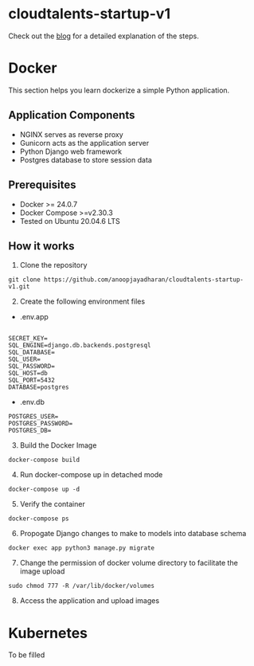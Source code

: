 # cloudtalents-startup-v1

Check out the [blog](https://www.linkedin.com/pulse/dockerizing-cloudtalents-startup-app-anoop-jayadharan-vskaf?utm_source=share&utm_medium=member_ios&utm_campaign=share_via) for a detailed explanation of the steps. 

# Docker
This section helps you learn dockerize a simple Python application.

## Application Components

* NGINX serves as reverse proxy
* Gunicorn acts as the application server
* Python Django web framework
* Postgres database to store session data

## Prerequisites
- Docker >= 24.0.7
- Docker Compose >=v2.30.3
- Tested on Ubuntu 20.04.6 LTS

## How it works

1. Clone the repository
```
git clone https://github.com/anoopjayadharan/cloudtalents-startup-v1.git
```

2. Create the following environment files

- .env.app
```

SECRET_KEY=
SQL_ENGINE=django.db.backends.postgresql
SQL_DATABASE=
SQL_USER=
SQL_PASSWORD=
SQL_HOST=db
SQL_PORT=5432
DATABASE=postgres
```
- .env.db
```
POSTGRES_USER=
POSTGRES_PASSWORD=
POSTGRES_DB=
```


3. Build the Docker Image
```
docker-compose build
```

4. Run docker-compose up in detached mode
```
docker-compose up -d
```

5. Verify the container
```
docker-compose ps
```

6. Propogate Django changes to make to models into database schema
```
docker exec app python3 manage.py migrate
```

7. Change the permission of docker volume directory to facilitate the image upload
```
sudo chmod 777 -R /var/lib/docker/volumes
```

8. Access the application and upload images

# Kubernetes
To be filled
